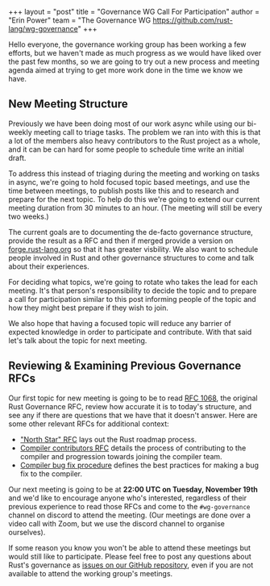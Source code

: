 +++
layout = "post"
title = "Governance WG Call For Participation"
author = "Erin Power"
team = "The Governance WG <https://github.com/rust-lang/wg-governance>"
+++

Hello everyone, the governance working group has been working a few efforts, but
we haven't made as much progress as we would have liked over the past few
months, so we are going to try out a new process and meeting agenda aimed at
trying to get more work done in the time we know we have.

## New Meeting Structure

Previously we have been doing most of our work async while using our bi-weekly
meeting call to triage tasks. The problem we ran into with this is that a lot of
the members also heavy contributors to the Rust project as a whole, and it can
be can hard for some people to schedule time write an initial draft.

To address this instead of triaging during the meeting and working on tasks in
async, we're going to hold focused topic based meetings, and use the time between
meetings, to publish posts like this and to research and prepare for the next
topic. To help do this we're going to extend our current meeting duration from
30 minutes to an hour. (The meeting will still be every two weeks.)

The current goals are to documenting the de-facto governance structure, provide
the result as a RFC and then if merged provide a version on
[forge.rust-lang.org](https://forge.rust-lang.org/) so that it has greater visbility. We also want to
schedule people involved in Rust and other governance structures to come and
talk about their experiences.

For deciding what topics, we're going to rotate who takes the lead for each
meeting. It's that person's responsibility to decide the topic and to
prepare a call for participation similar to this post informing people of
the topic and how they might best prepare if they wish to join.

We also hope that having a focused topic will reduce any barrier of expected
knowledge in order to participate and contribute. With that said let's talk
about the topic for next meeting.

## Reviewing & Examining Previous Governance RFCs

Our first topic for new meeting is going to be to read [RFC 1068], the
original Rust Governance RFC, review how accurate it is to today's structure,
and see any if there are questions that we have that it doesn't answer. Here
are some other relevant RFCs for additional context:

- ["North Star" RFC] lays out the Rust roadmap process.
- [Compiler contributors RFC] details the process of contributing to the
  compiler and progression towards joining the compiler team.
- [Compiler bug fix procedure] defines the best practices for making a bug fix
  to the compiler.

Our next meeting is going to be at **22:00 UTC on Tuesday, November 19th**
and we'd like to encourage anyone who's interested, regardless of their
previous experience to read those RFCs and come to the `#wg-governance`
channel on discord to attend the meeting. (Our meetings are done over a video
call with Zoom, but we use the discord channel to organise ourselves).

If some reason you know you won't be able to attend these meetings but would
still like to participate. Please feel free to post any questions about Rust's
governance as [issues on our GitHub repository][gh-issues], even if you are 
not available to attend the working group's meetings.

[rfc 1068]: https://rust-lang.github.io/rfcs/1068-rust-governance.html
["north star" rfc]: https://github.com/rust-lang/rfcs/blob/26197104b7bb9a5a35db243d639aee6e46d35d75/text/1728-north-star.md
[compiler contributors rfc]: https://rust-lang.github.io/rfcs/2689-compiler-team-contributors.html
[compiler bug fix procedure]: https://rust-lang.github.io/rfcs/1589-rustc-bug-fix-procedure.html
[gh-issues]: https://github.com/rust-lang/wg-governance/issues?q=is%3Aissue+is%3Aopen+label%3AQuestion
